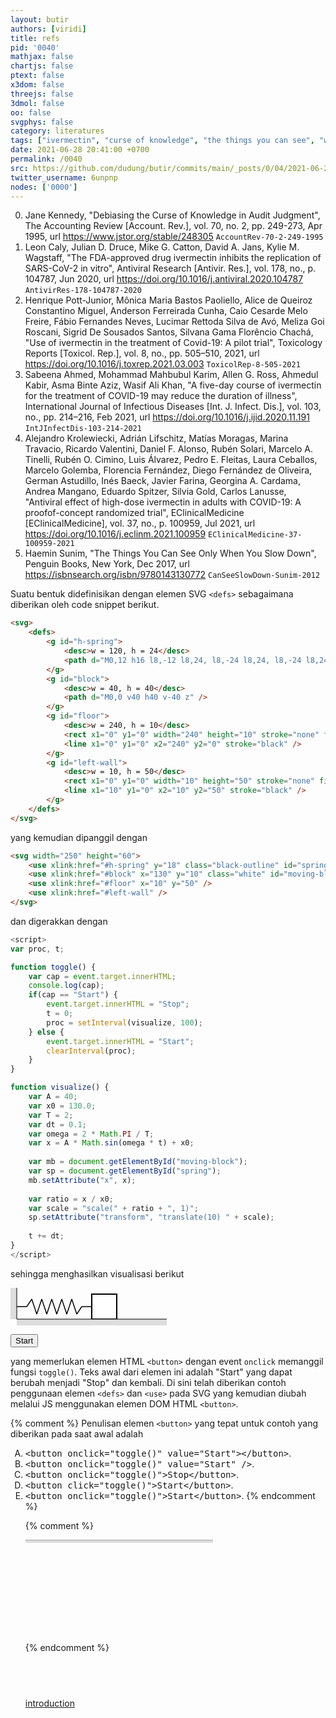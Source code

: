 ```yaml
---
layout: butir
authors: [viridi]
title: refs
pid: '0040'
mathjax: false
chartjs: false
ptext: false
x3dom: false
threejs: false
3dmol: false
oo: false
svgphys: false
category: literatures
tags: ["ivermectin", "curse of knowledge", "the things you can see", "when you slow down"]
date: 2021-06-28 20:41:00 +0700
permalink: /0040
src: https://github.com/dudung/butir/commits/main/_posts/0/04/2021-06-28-refs.md
twitter_username: 6unpnp
nodes: ['0000']
---
```





0. Jane Kennedy, "Debiasing the Curse of Knowledge in Audit Judgment", The Accounting Review [Account. Rev.], vol. 70, no. 2, pp. 249-273, Apr 1995, url https://www.jstor.org/stable/248305 `AccountRev-70-2-249-1995`
1. Leon Caly, Julian D. Druce, Mike G. Catton, David A. Jans, Kylie M. Wagstaff, "The FDA-approved drug ivermectin inhibits the replication of SARS-CoV-2 in
vitro", Antiviral Research [Antivir. Res.], vol. 178, no., p. 104787, Jun 2020, url https://doi.org/10.1016/j.antiviral.2020.104787 `AntivirRes-178-104787-2020`
2. Henrique Pott-Junior, Mônica Maria Bastos Paoliello, Alice de Queiroz Constantino Miguel, Anderson Ferreirada Cunha, Caio Cesarde Melo Freire, Fábio Fernandes Neves, Lucimar Rettoda Silva de Avó, Meliza Goi Roscani, Sigrid De Sousados Santos, Silvana Gama Florêncio Chachá, "Use of ivermectin in the treatment of Covid-19: A pilot trial", Toxicology Reports [Toxicol. Rep.], vol. 8, no., pp. 505–510, 2021, url https://doi.org/10.1016/j.toxrep.2021.03.003 `ToxicolRep-8-505-2021`
3. Sabeena Ahmed, Mohammad Mahbubul Karim, Allen G. Ross, Ahmedul Kabir, Asma Binte Aziz, Wasif Ali Khan, "A five-day course of ivermectin for the treatment of COVID-19 may reduce the duration of illness", International Journal of Infectious Diseases [Int. J. Infect. Dis.], vol. 103, no., pp. 214–216, Feb 2021, url https://doi.org/10.1016/j.ijid.2020.11.191  `IntJInfectDis-103-214-2021`
4. Alejandro Krolewiecki, Adrián Lifschitz, Matías Moragas, Marina Travacio, Ricardo Valentini, Daniel F. Alonso, Rubén Solari, Marcelo A. Tinelli, Rubén O. Cimino, Luis Álvarez, Pedro E. Fleitas, Laura Ceballos, Marcelo Golemba, Florencia Fernández, Diego Fernández de Oliveira, German Astudillo, Inés Baeck, Javier Farina, Georgina A. Cardama, Andrea Mangano, Eduardo Spitzer, Silvia Gold, Carlos Lanusse, "Antiviral effect of high-dose ivermectin in adults with COVID-19: A proofof-concept randomized trial", EClinicalMedicine [EClinicalMedicine], vol. 37, no., p. 100959, Jul 2021, url https://doi.org/10.1016/j.eclinm.2021.100959 `EClinicalMedicine-37-100959-2021`
5. Haemin Sunim, "The Things You Can See Only When You Slow Down", Penguin Books, New York, Dec 2017, url https://isbnsearch.org/isbn/9780143130772 `CanSeeSlowDown-Sunim-2012`


Suatu bentuk didefinisikan dengan elemen SVG `<defs>` sebagaimana diberikan oleh code snippet berikut.

```html
<svg>
	<defs>
		<g id="h-spring">
			<desc>w = 120, h = 24</desc>
			<path d="M0,12 h16 l8,-12 l8,24, l8,-24 l8,24, l8,-24 l8,24, l8,-24 l8,24, l8,-24 l8,24, l8,-12 h16" />
		</g>
		<g id="block">
			<desc>w = 40, h = 40</desc>
			<path d="M0,0 v40 h40 v-40 z" />
		</g>
		<g id="floor">
			<desc>w = 240, h = 10</desc>
			<rect x1="0" y1="0" width="240" height="10" stroke="none" fill="#ddd"	/>
			<line x1="0" y1="0" x2="240" y2="0" stroke="black" />
		</g>
		<g id="left-wall">
			<desc>w = 10, h = 50</desc>
			<rect x1="0" y1="0" width="10" height="50" stroke="none" fill="#ddd"	/>
			<line x1="10" y1="0" x2="10" y2="50" stroke="black" />
		</g>
	</defs>
</svg>
```

yang kemudian dipanggil dengan

```html
<svg width="250" height="60">
	<use xlink:href="#h-spring" y="18" class="black-outline" id="spring" transform="translate(10)"/>
	<use xlink:href="#block" x="130" y="10" class="white" id="moving-block" />
	<use xlink:href="#floor" x="10" y="50" />
	<use xlink:href="#left-wall" />
</svg>
```

dan digerakkan dengan

```javascript
<script>
var proc, t;

function toggle() {
	var cap = event.target.innerHTML;
	console.log(cap);
	if(cap == "Start") {
		event.target.innerHTML = "Stop";
		t = 0;
		proc = setInterval(visualize, 100);
	} else {
		event.target.innerHTML = "Start";
		clearInterval(proc);
	}
}

function visualize() {
	var A = 40;
	var x0 = 130.0;
	var T = 2;
	var dt = 0.1;
	var omega = 2 * Math.PI / T;
	var x = A * Math.sin(omega * t) + x0;
	
	var mb = document.getElementById("moving-block");
	var sp = document.getElementById("spring");
	mb.setAttribute("x", x);
	
	var ratio = x / x0;
	var scale = "scale(" + ratio + ", 1)";
	sp.setAttribute("transform", "translate(10) " + scale);
	
	t += dt;
}
</script>
```

sehingga menghasilkan visualisasi berikut

<svg style="display: none;">
	<style type="text/css">
	.black-outline { stroke: black; fill: none; stroke-width: 1.5px; }
	.white { stroke: black; fill: #fff; stroke-width: 2px; }
	</style>
	<defs>
		<g id="h-spring">
			<desc>w = 120, h = 24</desc>
			<path d="M0,12 h16 l8,-12 l8,24, l8,-24 l8,24, l8,-24 l8,24, l8,-24 l8,24, l8,-24 l8,24, l8,-12 h16" vector-effect="non-scaling-stroke" stroke-linejoin="bevel" />
		</g>
		<g id="block">
			<desc>w = 40, h = 40</desc>
			<path d="M0,0 v40 h40 v-40 z" />
		</g>
		<g id="floor">
			<desc>w = 240, h = 10</desc>
			<rect x1="0" y1="0" width="240" height="10" stroke="none" fill="#ddd"	/>
			<line x1="0" y1="0" x2="240" y2="0" stroke="black" />
		</g>
		<g id="left-wall">
			<desc>w = 10, h = 50</desc>
			<rect x1="0" y1="0" width="10" height="50" stroke="none" fill="#ddd"	/>
			<line x1="10" y1="0" x2="10" y2="50" stroke="black" />
		</g>
	</defs>
</svg>

<svg width="250" height="60">
	<style type="text/css">
	//svg { border: 1px black dashed; }
	//foreignObject { border: 1px black solid; }
	</style>
	<use xlink:href="#h-spring" y="18" class="black-outline" id="spring" transform="translate(10)"/>
	<use xlink:href="#block" x="130" y="10" class="white" id="moving-block" />
	<use xlink:href="#floor" x="10" y="50" />
	<use xlink:href="#left-wall" />
</svg>

<button onclick="toggle()">Start</button>

<script>
var proc, t;

function toggle() {
	var cap = event.target.innerHTML;
	console.log(cap);
	if(cap == "Start") {
		event.target.innerHTML = "Stop";
		t = 0;
		proc = setInterval(visualize, 100);
	} else {
		event.target.innerHTML = "Start";
		clearInterval(proc);
	}
}

function visualize() {
	var A = 40;
	var x0 = 130.0;
	var T = 2;
	var dt = 0.1;
	var omega = 2 * Math.PI / T;
	var x = A * Math.sin(omega * t) + x0;
	
	var mb = document.getElementById("moving-block");
	var sp = document.getElementById("spring");
	mb.setAttribute("x", x);
	
	var ratio = x / x0;
	var scale = "scale(" + ratio + ", 1)";
	sp.setAttribute("transform", "translate(10) " + scale);
	//console.log(omega, x, scale);
	
	t += dt;
}
</script>

yang memerlukan elemen HTML `<button>` dengan event `onclick` memanggil fungsi `toggle()`. Teks awal dari elemen ini adalah "Start" yang dapat berubah menjadi "Stop" dan kembali. Di sini telah diberikan contoh penggunaan elemen `<defs>` dan `<use>` pada SVG yang kemudian diubah melalui JS menggunakan elemen DOM HTML `<button>`.

{% comment %}
Penulisan elemen `<button>` yang tepat untuk contoh yang diberikan pada saat awal adalah

<ol type="A">
<li><tt>&lt;button onclick="toggle()" value="Start"&gt;&lt;/button&gt;</tt>.
<li><tt>&lt;button onclick="toggle()" value="Start" /&gt;</tt>.
<li><tt>&lt;button onclick="toggle()"&gt;Stop&lt;/button&gt;</tt>.
<li><tt>&lt;button click="toggle()"&gt;Start&lt;/button&gt;</tt>.
<li><tt>&lt;button onclick="toggle()"&gt;Start&lt;/button&gt;</tt>.
{% endcomment %}

{% comment %}
<!-- 20210314.1357 It fails and not understandable -->
<svg>
	<defs>
		<!-- url https://stackoverflow.com/a/46802047 -->
		<pattern id="dlines1" height="10" width="10" patternUnits="userSpaceOnUse">
			<!--line x1="0" y1="4" x2="5" y2="4" stroke-width="2" stroke="black"/-->
			<line x1="0" y1="10" x2="10" y2="0" stroke-width="1" stroke="#888" />
		</pattern>
		<!-- url https://developer.mozilla.org/en-US/docs/Web/SVG/Element/pattern -->
		<pattern id="dlines2" viewBox="0,0,10,10" width="10%" height="10%">
			<!--polygon points="0,0 2,5 0,10 5,8 10,10 8,5 10,0 5,2" /-->
			<path d="M0,10 l10,-10" stroke="#888" stroke-width="1px" />
		</pattern>
		<g id="floor">
			<rect x="0" y="0" width="40" height="40" fill="url(#dlines2)" />
		</g>
	</defs>
	<use xlink:href="#floor" x="0" y="0" transform="scale(2, 0.5)"/>
</svg>

<!--use xlink:href="#h-spring" x="10" y="28" class="black-outline" transform="translate(10) scale(0.5, 1) translate(-10)" /-->
{% endcomment %}


## &nbsp;
[introduction](0000)
